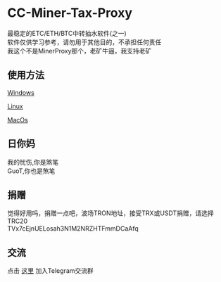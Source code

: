 # CC-Miner-Tax-Proxy
最稳定的ETC/ETH/BTC中转抽水软件(之一)<br />
软件仅供学习参考，请勿用于其他目的，不承担任何责任<br />
我这个不是MinerProxy那个，老矿牛逼，我支持老矿

## 使用方法
[Windows](https://github.com/CaoCaoMiner/CC-Miner-Tax-Proxy/tree/master/windows/)

[Linux](https://github.com/CaoCaoMiner/CC-Miner-Tax-Proxy/tree/master/linux/)

[MacOs](https://github.com/CaoCaoMiner/CC-Miner-Tax-Proxy/tree/master/linux/)

## 日你妈
我的忧伤,你是煞笔<br />
GuoT,你也是煞笔

## 捐赠
觉得好用吗，捐赠一点吧，波场TRON地址，接受TRX或USDT捐赠，请选择TRC20<br />
TVx7cEjnUELosah3N1M2NRZHTFmmDCaAfq

## 交流
点击 [这里](https://t.me/+dKAS4JWlqDZlMjhl) 加入Telegram交流群
